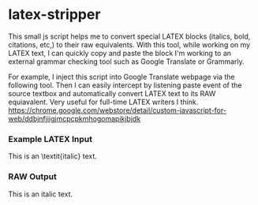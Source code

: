 # latex-stripper
This small js script helps me to convert special LATEX blocks (italics, bold, citations, etc,) to their raw equivalents. With this tool, while working on my LATEX text, I can quickly copy and paste the block I'm working to an external grammar checking tool such as Google Translate or Grammarly. 

For example, I inject this script into Google Translate webpage via the following tool. Then I can easily intercept by listening paste event of the source textbox and automatically convert LATEX text to its RAW equiavalent. Very useful for full-time LATEX writers I think. 
https://chrome.google.com/webstore/detail/custom-javascript-for-web/ddbjnfjiigjmcpcpkmhogomapikjbjdk

### Example LATEX Input
This is an \textit{italic} text.

### RAW Output
This is an italic text.







